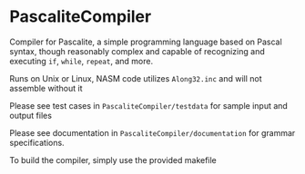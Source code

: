 # PascaliteCompiler
Compiler for Pascalite, a simple programming language based on Pascal syntax, though reasonably complex and capable of recognizing and executing ```if```, ```while```, ```repeat```, and more.

Runs on Unix or Linux, NASM code utilizes ```Along32.inc``` and will not assemble without it

Please see test cases in ```PascaliteCompiler/testdata``` for sample input and output files

Please see documentation in ```PascaliteCompiler/documentation``` for grammar specifications.

To build the compiler, simply use the provided makefile
